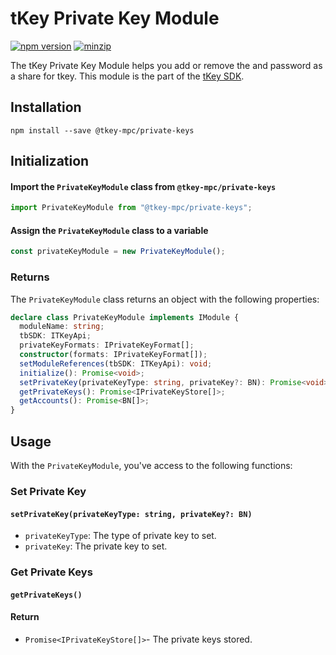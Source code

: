 # tKey Private Key Module

[![npm version](https://img.shields.io/npm/v/@tkey-mpc/private-keys?label=%22%22)](https://www.npmjs.com/package/@tkey-mpc/private-keys/v/latest)                      [![minzip](https://img.shields.io/bundlephobia/minzip/@tkey-mpc/private-keys?label=%22%22)](https://bundlephobia.com/result?p=@tkey-mpc/private-keys@latest)    

The tKey Private Key Module helps you add or remove the and password as a share for tkey. This module is the part of the [tKey SDK](https://github.com/tkey/tkey/).

## Installation

```shell
npm install --save @tkey-mpc/private-keys
```

## Initialization

#### Import the `PrivateKeyModule` class from `@tkey-mpc/private-keys`

```javascript
import PrivateKeyModule from "@tkey-mpc/private-keys";
```

#### Assign the `PrivateKeyModule` class to a variable

```javascript
const privateKeyModule = new PrivateKeyModule();
```

### Returns

The `PrivateKeyModule` class returns an object with the following properties:

```ts
declare class PrivateKeyModule implements IModule {
  moduleName: string;
  tbSDK: ITKeyApi;
  privateKeyFormats: IPrivateKeyFormat[];
  constructor(formats: IPrivateKeyFormat[]);
  setModuleReferences(tbSDK: ITKeyApi): void;
  initialize(): Promise<void>;
  setPrivateKey(privateKeyType: string, privateKey?: BN): Promise<void>;
  getPrivateKeys(): Promise<IPrivateKeyStore[]>;
  getAccounts(): Promise<BN[]>;
}
```

## Usage

With the `PrivateKeyModule`, you've access to the following functions:

### Set Private Key

#### `setPrivateKey(privateKeyType: string, privateKey?: BN)`

- `privateKeyType`: The type of private key to set.
- `privateKey`: The private key to set.

### Get Private Keys

#### `getPrivateKeys()`

#### Return

- `Promise<IPrivateKeyStore[]>`- The private keys stored.